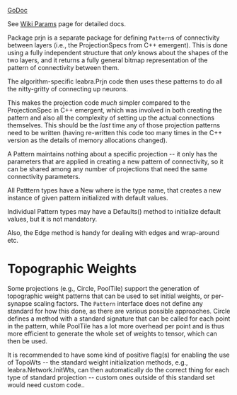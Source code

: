 [GoDoc](https://godoc.org/github.com/emer/emergent/prjn)

See [Wiki Params](https://github.com/emer/emergent/wiki/Prjns) page for detailed docs.

Package prjn is a separate package for defining `Pattern`s of connectivity between layers (i.e., the ProjectionSpecs from C++ emergent).  This is done using a fully independent structure that *only* knows about the shapes of the two layers, and it returns a fully general bitmap representation of the pattern of connectivity between them.

The algorithm-specific leabra.Prjn code then uses these patterns to do all the nitty-gritty of connecting up neurons.

This makes the projection code *much* simpler compared to the ProjectionSpec in C++ emergent, which was involved in both creating the pattern and also all the complexity of setting up the actual connections themselves.  This should be the *last* time any of those projection patterns need to be written (having re-written this code too many times in the C++ version as the details of memory allocations changed).

A Pattern maintains nothing about a specific projection -- it only has the parameters that are applied in creating a new pattern of connectivity, so it can be shared among any number of projections that need the same connectivity parameters.

All Patttern types have a New<Name> where <Name> is the type name, that creates a new instance of given pattern initialized with default values.

Individual Pattern types may have a Defaults() method to initialize default values, but it is not mandatory.

Also, the Edge method is handy for dealing with edges and wrap-around etc.

# Topographic Weights

Some projections (e.g., Circle, PoolTile) support the generation of topographic weight patterns that can be used to set initial weights, or per-synapse scaling factors.  The `Pattern` interface does not define any standard for how this done, as there are various possible approaches.  Circle defines a method with a standard signature that can be called for each point in the pattern, while PoolTile has a lot more overhead per point and is thus more efficient to generate the whole set of weights to tensor, which can then be used.

It is recommended to have some kind of positive flag(s) for enabling the use of TopoWts -- the standard weight initialization methods, e.g., leabra.Network.InitWts, can then automatically do the correct thing for each type of standard projection -- custom ones outside of this standard set would need custom code..
